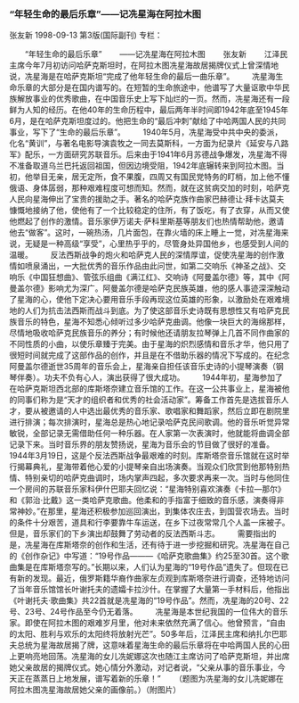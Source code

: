 ### “年轻生命的最后乐章”——记冼星海在阿拉木图
张友新
1998-09-13
第3版(国际副刊)
专栏：

　　“年轻生命的最后乐章”
　　——记冼星海在阿拉木图
　　张友新
　　江泽民主席今年7月初访问哈萨克斯坦时，在阿拉木图冼星海故居揭牌仪式上曾深情地说，冼星海是在哈萨克斯坦“完成了他年轻生命的最后一曲乐章”。
　　冼星海生命乐章的大部分是在国内谱写的。在短暂的生命旅途中，他谱写了大量讴歌中华民族解放事业的优秀歌曲，在中国音乐史上写下灿烂的一页。然而，冼星海还有一段鲜为人知的经历。在他40年的生命历程中，最后两年半时间即1942年底至1945年6月，是在哈萨克斯坦度过的。他把生命的“最后冲刺”献给了中哈两国人民的共同事业，写下了“生命的最后乐章”。
　　1940年5月，冼星海受中共中央的委派，化名“黄训”，与著名电影导演袁牧之一同去莫斯科，一方面为纪录片《延安与八路军》配乐，一方面研究苏联音乐。后来由于1941年6月苏德战争爆发，冼星海不得不准备取道乌兰巴托返回祖国，但因边境受阻，1942年底辗转来到阿拉木图。当初，他举目无亲，居无定所，食不果腹，四周又有国民党特务的盯梢，加上他不懂俄语、身体孱弱，那种艰难程度可想而知。然而，就在这贫病交加的时刻，哈萨克人民向星海伸出了宝贵的援助之手。著名的哈萨克族作曲家巴赫德让·拜卡达莫夫慷慨地接纳了他，使他有了一个比较稳定的住所，有了饭吃，有了衣穿，从而又使他燃起了创作的激情。音乐家伊万诺夫·萨科里斯基等朋友们也热情帮助他，邀请他去“做客”。这时，一碗热汤，几片面包，在靠火墙的床上睡上一觉，对冼星海来说，无疑是一种高级“享受”，心里热乎乎的，尽管身处异国他乡，也感受到人间的温暖。
　　反法西斯战争的炮火和哈萨克人民的深情厚谊，促使冼星海的创作激情如喷泉涌出，一大批优秀的音乐作品由此问世，如第二交响乐《神圣之战》、交响乐《中国狂想曲》、管弦乐组曲《满江红》、交响诗《阿曼盖尔德》等，其中《阿曼盖尔德》影响尤为深广。阿曼盖尔德是哈萨克民族英雄，他的感人事迹深深触动了星海的心，使他下定决心要用音乐手段再现这位英雄的形象，以激励处在艰难境地的人们为抗击法西斯而战斗到底。为了使这部音乐史诗既有思想性又有哈萨克民族音乐的特色，星海不知悉心倾听过多少哈萨克曲调。他像一块巨大的海绵那样，尽情地吸收哈萨克民族音乐的养分；有时候他还请朋友拉琴弹上几首不同作曲家的不同性质的小曲，以使乐章臻于完美。由于星海的炽烈感情和音乐才华，他只用了很短时间就完成了这部作品的创作，并且是在不借助乐器的情况下写成的。在纪念阿曼盖尔德逝世35周年的音乐会上，星海亲自担任该音乐史诗的小提琴演奏（钢琴伴奏）。功夫不负有心人，演出获得了很大成功。
　　1944年初，星海参加了在哈萨克斯坦西北部的库斯塔奈建立音乐馆的工作。在这一公共事业上，星海被他的同事们称为是“天才的组织者和优秀的社会活动家”。筹备工作首先是选拔音乐人才，要从被邀请的人中选出最优秀的音乐家、歌唱家和舞蹈家，然后立即在剧院里进行排演；每次排演时，星海总是热心地记录哈萨克民间歌调。他的音乐听觉异常敏锐，全部记录无需借助任何一种乐器。在人家第一次表演时，他就能将曲调全部记录下来。当时音乐界的朋友赞扬说，星海为音乐会的节目做了很好的准备。1944年3月19日，这是个反法西斯战争最艰难的时刻。库斯塔奈音乐馆就在这时举行揭幕典礼，星海带着他心爱的小提琴亲自出场演奏。当观众们欣赏到他那特别热情、特别亲切的哈萨克曲调时，场内掌声四起，多次要求再来一次。当时与他同住一个房间的苏联音乐家科伊什巴耶夫回忆说：“星海特别喜欢演奏《卡拉—那尔》和《郭治·比戴》这一类哈萨克歌曲。他柔和的手指富于细致的音乐感，演奏得非常神妙。”在那里，星海还积极参加巡回演出，到集体农庄去，到国营农场去。当时的条件十分艰苦，道具和行李要靠牛车运送，在乡下过夜常常几个人盖一床被子。但是，音乐家们的下乡演出却鼓舞了劳动者的反法西斯斗志。
　　需要指出的是，冼星海在库斯塔奈的创作和生活，还有待于进一步挖掘和研究。冼星海在自己的《创作杂记》中写道：“19号作品———《哈萨克歌曲集》约25至30首。这个歌曲集是在库斯塔奈写的。”长期以来，人们认为星海的“19号作品”遗失了。但现在已有新的发现。最近，俄罗斯籍华裔作曲家左贞观到库斯塔奈进行调查，还特地访问了当年音乐馆馆长叶谢托夫的遗孀卡拉沙什。在掌握了大量第一手材料后，他指出《叶谢托夫·歌曲集》共22首就是冼星海的“19号作品”。然而，冼星海的20号、22号、23号、24号作品至今仍无着落。
　　冼星海是本世纪我国的一位伟大的音乐家。即使在阿拉木图的艰难岁月里，他对未来依然充满了信心。他曾预言，“自由的太阳、胜利与欢乐的太阳终将放射光芒”。50多年后，江泽民主席和纳扎尔巴耶夫总统为星海故居揭了牌，这意味着星海生命的最后乐章将在中哈两国人民的心田上更响亮地回荡。冼星海的女儿冼妮娜这次也随江主席访问了哈萨克斯坦，并出席她父亲故居的揭牌仪式。她心情分外激动，对记者说，“父亲从事的音乐事业，今天正在蒸蒸日上地发展，谱写着新的乐章！”
　　（题图为冼星海的女儿冼妮娜在阿拉木图冼星海故居她父亲的画像前。）（附图片）
